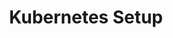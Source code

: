 ---
title: "Kubernetes Setup"
linkTitle: "Kubernetes"
weight: 20
simple_list: true
description: >
  How to setup dapr on a kubernetes cluster.
---